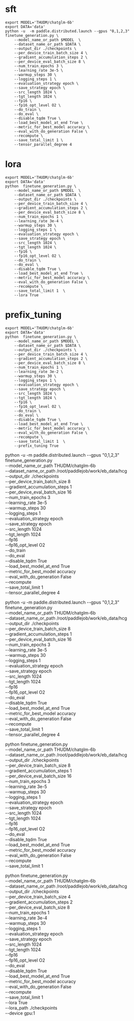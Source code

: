 # sft
```
export MODEL='THUDM/chatglm-6b'
export DATA='data'
python -u  -m paddle.distributed.launch --gpus "0,1,2,3" finetune_generation.py \
    --model_name_or_path $MODEL  \
    --dataset_name_or_path $DATA \
    --output_dir ./checkpoints \
    --per_device_train_batch_size 4 \
    --gradient_accumulation_steps 2 \
    --per_device_eval_batch_size 8 \
    --num_train_epochs 3 \
    --learning_rate 3e-5 \
    --warmup_steps 30 \
    --logging_steps 1 \
    --evaluation_strategy epoch \
    --save_strategy epoch \
    --src_length 1024 \
    --tgt_length 1024 \
    --fp16 \
    --fp16_opt_level O2 \
    --do_train \
    --do_eval \
    --disable_tqdm True \
    --load_best_model_at_end True \
    --metric_for_best_model accuracy \
    --eval_with_do_generation False \
    --recompute \
    --save_total_limit 1 \
    --tensor_parallel_degree 4
```
# lora
```
export MODEL='THUDM/chatglm-6b'
export DATA='data'
python  finetune_generation.py \
    --model_name_or_path $MODEL  \
    --dataset_name_or_path $DATA \
    --output_dir ./checkpoints \
    --per_device_train_batch_size 4 \
    --gradient_accumulation_steps 2 \
    --per_device_eval_batch_size 8 \
    --num_train_epochs 1 \
    --learning_rate 3e-4 \
    --warmup_steps 30 \
    --logging_steps 1 \
    --evaluation_strategy epoch \
    --save_strategy epoch \
    --src_length 1024 \
    --tgt_length 1024 \
    --fp16 \
    --fp16_opt_level O2 \
    --do_train \
    --do_eval \
    --disable_tqdm True \
    --load_best_model_at_end True \
    --metric_for_best_model accuracy \
    --eval_with_do_generation False \
    --recompute \
    --save_total_limit 1  \
    --lora True
```
# prefix_tuning
```
export MODEL='THUDM/chatglm-6b'
export DATA='data'
python  finetune_generation.py \
    --model_name_or_path $MODEL \
    --dataset_name_or_path $DATA \
    --output_dir ./checkpoints \
    --per_device_train_batch_size 4 \
    --gradient_accumulation_steps 2 \
    --per_device_eval_batch_size 8 \
    --num_train_epochs 1 \
    --learning_rate 3e-2 \
    --warmup_steps 30 \
    --logging_steps 1 \
    --evaluation_strategy epoch \
    --save_strategy epoch \
    --src_length 1024 \
    --tgt_length 1024 \
    --fp16 \
    --fp16_opt_level O2 \
    --do_train \
    --do_eval \
    --disable_tqdm True \
    --load_best_model_at_end True \
    --metric_for_best_model accuracy \
    --eval_with_do_generation False \
    --recompute \
    --save_total_limit 1  \
    --prefix_tuning True
```


python -u  -m paddle.distributed.launch --gpus "0,1,2,3" finetune_generation.py \
    --model_name_or_path THUDM/chatglm-6b  \
    --dataset_name_or_path /root/paddlejob/work/eb_data/hcg \
    --output_dir ./checkpoints \
    --per_device_train_batch_size 8 \
    --gradient_accumulation_steps 1 \
    --per_device_eval_batch_size 16 \
    --num_train_epochs 3 \
    --learning_rate 3e-5 \
    --warmup_steps 30 \
    --logging_steps 1 \
    --evaluation_strategy epoch \
    --save_strategy epoch \
    --src_length 1024 \
    --tgt_length 1024 \
    --fp16 \
    --fp16_opt_level O2 \
    --do_train \
    --do_eval \
    --disable_tqdm True \
    --load_best_model_at_end True \
    --metric_for_best_model accuracy \
    --eval_with_do_generation False \
    --recompute \
    --save_total_limit 1 \
    --tensor_parallel_degree 4

python -u  -m paddle.distributed.launch --gpus "0,1,2,3" finetune_generation.py \
    --model_name_or_path THUDM/chatglm-6b  \
    --dataset_name_or_path /root/paddlejob/work/eb_data/hcg \
    --output_dir ./checkpoints \
    --per_device_train_batch_size 8 \
    --gradient_accumulation_steps 1 \
    --per_device_eval_batch_size 16 \
    --num_train_epochs 3 \
    --learning_rate 3e-5 \
    --warmup_steps 30 \
    --logging_steps 1 \
    --evaluation_strategy epoch \
    --save_strategy epoch \
    --src_length 1024 \
    --tgt_length 1024 \
    --fp16 \
    --fp16_opt_level O2 \
    --do_eval \
    --disable_tqdm True \
    --load_best_model_at_end True \
    --metric_for_best_model accuracy \
    --eval_with_do_generation False \
    --recompute \
    --save_total_limit 1 \
    --tensor_parallel_degree 4

python  finetune_generation.py \
    --model_name_or_path THUDM/chatglm-6b  \
    --dataset_name_or_path /root/paddlejob/work/eb_data/hcg \
    --output_dir ./checkpoints \
    --per_device_train_batch_size 8 \
    --gradient_accumulation_steps 1 \
    --per_device_eval_batch_size 16 \
    --num_train_epochs 3 \
    --learning_rate 3e-5 \
    --warmup_steps 30 \
    --logging_steps 1 \
    --evaluation_strategy epoch \
    --save_strategy epoch \
    --src_length 1024 \
    --tgt_length 1024 \
    --fp16 \
    --fp16_opt_level O2 \
    --do_eval \
    --disable_tqdm True \
    --load_best_model_at_end True \
    --metric_for_best_model accuracy \
    --eval_with_do_generation False \
    --recompute \
    --save_total_limit 1


python  finetune_generation.py \
    --model_name_or_path THUDM/chatglm-6b  \
    --dataset_name_or_path /root/paddlejob/work/eb_data/hcg \
    --output_dir ./checkpoints \
    --per_device_train_batch_size 4 \
    --gradient_accumulation_steps 2 \
    --per_device_eval_batch_size 8 \
    --num_train_epochs 1 \
    --learning_rate 3e-4 \
    --warmup_steps 30 \
    --logging_steps 1 \
    --evaluation_strategy epoch \
    --save_strategy epoch \
    --src_length 1024 \
    --tgt_length 1024 \
    --fp16 \
    --fp16_opt_level O2 \
    --do_eval \
    --disable_tqdm True \
    --load_best_model_at_end True \
    --metric_for_best_model accuracy \
    --eval_with_do_generation False \
    --recompute \
    --save_total_limit 1  \
    --lora True \
    --lora_path ./checkpoints \
    --device gpu:1
